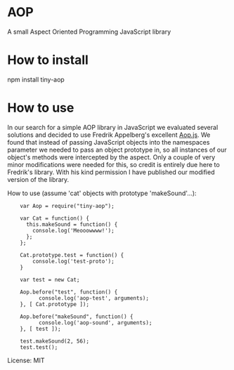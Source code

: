 AOP
===

A small Aspect Oriented Programming JavaScript library

How to install
===

npm install tiny-aop

How to use
===

In our search for a simple AOP library in JavaScript we evaluated several solutions and decided to use Fredrik Appelberg's excellent [Aop.js](http://fredrik.appelberg.me/2010/05/07/aop-js.html). We found that instead of passing JavaScript objects into the namespaces parameter we needed to pass an object prototype in, so all instances of our object's methods were intercepted by the aspect. Only a couple of very minor modifications were needed for this, so credit is entirely due here to Fredrik's library. With his kind permission I have published our modified version of the library.

How to use (assume 'cat' objects with prototype 'makeSound'...):

		var Aop = require("tiny-aop");
		
		var Cat = function() {
		  this.makeSound = function() {
		    console.log('Meooowwww!');
		  };
		};
		
		Cat.prototype.test = function() {
			console.log('test-proto');
		}
		
		var test = new Cat;
		
		Aop.before("test", function() {
		      console.log('aop-test', arguments);
		}, [ Cat.prototype ]);
		
		Aop.before("makeSound", function() {
		      console.log('aop-sound', arguments);
		}, [ test ]);
		
		test.makeSound(2, 56);
		test.test();

License: MIT
